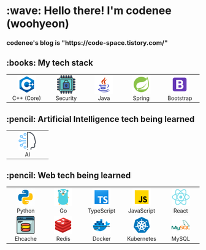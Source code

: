 <h1 align="left" id="codenee-title">:wave: Hello there! I'm codenee (woohyeon)</h1>
<h3 align="left"> codenee's blog is "https://code-space.tistory.com/" </h3>


<h2> :books: My tech stack </h2>
<table>
  <tr>
     <td align="center" width="96">
      <a href="#codenee-tech">
        <img src="./img/cplusplus-original.svg" width="48" height="48" alt="C++" />
      </a>
      <br>C++&nbsp;(Core)
    </td>
    <td align="center" width="96">
      <a href="#codenee-tech">
        <img src="./img/secure-original.png" width="48" height="48" alt="Security" />
      </a>
      <br>Security
    </td>
     <td align="center" width="96">
      <a href="#codenee-tech">
        <img src="./img/java-original.svg" width="48" height="48" alt="Java" />
      </a>
      <br>Java
    </td>
     <td align="center" width="96">
      <a href="#codenee-tech">
        <img src="./img/springboot-original.svg" width="48" height="48" alt="Spring Boot" />
      </a>
      <br>Spring
    </td>
     <td align="center" width="96">
      <a href="#codenee-tech">
        <img src="./img/bootstrap-plain.svg" width="48" height="48" alt="Bootstrap" />
      </a>
      <br>Bootstrap
    </td>
  </tr>
 </table>
 
 <h2>  :pencil: Artificial Intelligence tech being learned</h2>
  <table>
  <tr>
    <td align="center" width="96">
      <a href="#codenee-tech">
        <img src="./img/artificial_intelligence.png" width="48" height="48" alt="AI" />
      </a>
      <br>AI
    </td>
  </tr>
 </table>


<h2>  :pencil: Web tech being learned</h2>
<table>
  <tr>
    <td align="center" width="96">
      <a href="#codenee-tech">
        <img src="./img/python-original.gif" width="48" height="48" alt="Python" />
      </a>
      <br>Python
    </td>
    <td align="center" width="96">
      <a href="#codenee-tech">
        <img src="./img/go-flat.svg" width="48" height="48" alt="Golang" />
      </a>
      <br>Go
    </td>
     <td align="center" width="96">
      <a href="#codenee-tech">
        <img src="./img/typescript-original.svg" width="48" height="48" alt="TypeScript" />
      </a>
      <br>TypeScript
    </td>
    <td align="center" width="96">
      <a href="#codenee-tech">
        <img src="./img/javascript-original.svg" width="48" height="48" alt="JavaScript" />
      </a>
      <br>JavaScript
    </td>
    <td align="center" width="96">
      <a href="#codenee-tech" >
        <img src="./img/react-original.svg" width="48" height="48" alt="React" />
      </a>
      <br>React
    </td>
    </tr>
    <tr>
     <td align="center" width="96"> 
      <a href="#codenee-tech" >
        <img src="./img/ehcache-cacheMomory.png" width="48" height="48" alt="Ehcache" />
      </a>
      <br>Ehcache
    </td>
    <td align="center" width="96"> 
      <a href="#codenee-tech" >
        <img src="./img/redis-original.svg" width="48" height="48" alt="Redis" />
      </a>
      <br>Redis
    </td>
    <td align="center" width="96"> 
      <a href="#codenee-tech" >
        <img src="./img/docker-original.svg" width="48" height="48" alt="Docker" />
      </a>
      <br>Docker
    </td>
    <td align="center" width="96">
      <a href="#codenee-tech" >
        <img src="./img/kubernetes-original.svg" width="48" height="48" alt="Kubernetes" />
      </a>
      <br>Kubernetes
    </td>
    <td align="center"  width="96">
      <a href="#codenee-tech">
        <img src="./img/mysql-original.svg" width="48" height="48" alt="MySQL" />
      </a>
      <br>MySQL
    </td>
  </tr>
</table>



<!--
**codenee/codenee** is a ✨ _special_ ✨ repository because its `README.md` (this file) appears on your GitHub profile.

Here are some ideas to get you started:

- 🔭 I’m currently working on ...
- 🌱 I’m currently learning ...
- 👯 I’m looking to collaborate on ...
- 🤔 I’m looking for help with ...
- 💬 Ask me about ...
- 📫 How to reach me: ...
- 😄 Pronouns: ...
- ⚡ Fun fact: ...

<p>
  <img src="https://img.shields.io/badge/Swift-F05138?style=flat-square&logo=Swift&logoColor=white"/>
</p>

<p>
  <img src="https://img.shields.io/badge/c++-00599C?style=flat-square&logo=c++&logoColor=white"/>
</p>

![iOS badge](https://img.shields.io/badge/iOS-13.0%2B-green)
![c++](https://img.shields.io/badge/-c++-00599C?style=for-the-badge&logo=c++&logoColor=ffffff)
-->
